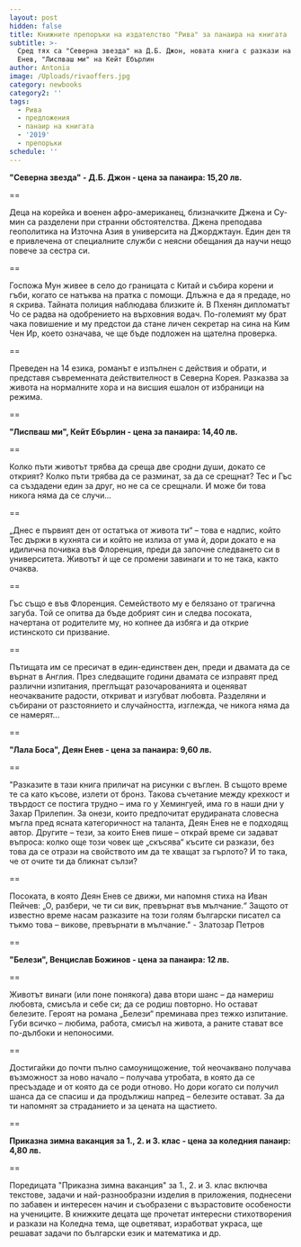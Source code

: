 ```yaml
---
layout: post
hidden: false
title: Книжните препоръки на издателство "Рива" за панаира на книгата
subtitle: >-
  Сред тях са "Северна звезда" на Д.Б. Джон, новата книга с разкази на Деян
  Енев, "Лиспваш ми" на Кейт Ебърлин
author: Antonia
image: /Uploads/rivaoffers.jpg
category: newbooks
category2: ''
tags:
  - Рива
  - предложения
  - панаир на книгата
  - '2019'
  - препоръки
schedule: ''
---
```

**"Северна звезда" - Д.Б. Джон - цена за панаира: 15,20 лв.**

\==

Деца на корейка и военен афро-американец, близначките Джена и Су-мин са разделени при странни обстоятелства. Джена преподава геополитика на Източна Азия в университа на Джорджтаун. Един ден тя е привлечена от специалните служби с неясни обещания да научи нещо повече за сестра си. 

\==

Госпожа Мун живее в село до границата с Китай и събира корени и гъби, когато се натъква на пратка с помощи. Длъжна е да я предаде, но я скрива. Тайната полиция наблюдава близките ѝ. В Пхенян дипломатът Чо се радва на одобрението на върховния водач. По-големият му брат чака повишение и му предстои да стане личен секретар на сина на Ким Чен Ир, което означава, че ще бъде подложен на щателна проверка. 

\==

Преведен на 14 езика, романът е изпълнен с действия и обрати, и представя съвременната действителност в Северна Корея. Разказва за живота на нормалните хора и на висшия ешалон от избраници на режима.

\==

**"Лиспваш ми", Кейт Ебърлин - цена за панаира: 14,40 лв.**

\==

Колко пъти животът трябва да среща две сродни души, докато се открият? Колко пъти трябва да се разминат, за да се срещнат? Тес и Гъс са създадени един за друг, но не са се срещнали. И може би това никога няма да се случи...

\==

„Днес е първият ден от остатъка от живота ти“ – това е надпис, който Тес държи в кухнята си и който не излиза от ума ѝ, дори докато е на идилична почивка във Флоренция, преди да започне следването си в университета. Животът ѝ ще се промени завинаги и то не така, както очаква.

\==

Гъс също е във Флоренция. Семейството му е белязано от трагична загуба. Той се опитва да бъде добрият син и следва посоката, начертана от родителите му, но копнее да избяга и да открие истинското си призвание. 

\==

Пътищата им се пресичат в един-единствен ден, преди и двамата да се върнат в Англия. През следващите години двамата се изправят пред различни изпитания, преглъщат разочарованията и оценяват неочакваните радости, откриват и изгубват любовта. Разделяни и събирани от разстоянието и случайността, изглежда, че никога няма да се намерят...

\==

**"Лала Боса", Деян Енев - цена за панаира: 9,60 лв.**

\==

"Разказите в тази книга приличат на рисунки с въглен. В същото време те са като късове, излети от бронз. Такова съчетание между крехкост и твърдост се постига трудно – има го у Хемингуей, има го в наши дни у Захар Прилепин. За онези, които предпочитат ерудираната словесна мъгла пред ясната категоричност на таланта, Деян Енев не е подходящ автор. Другите – тези, за които Енев пише – открай време си задават въпроса: колко още този човек ще „скъсява“ късите си разкази, без това да се отрази на свойството им да те хващат за гърлото? И то така, че от очите ти да бликнат сълзи?

\==

Посоката, в която Деян Енев се движи, ми напомня стиха на Иван Пейчев: „О, разбери, че ти си вик, превърнат във мълчание.“ Защото от известно време насам разказите на този голям български писател са тъкмо това – викове, превърнати в мълчание." - Златозар Петров

\==

**"Белези", Венцислав Божинов - цена за панаира: 12 лв.**

\==

Животът винаги (или поне понякога) дава втори шанс – да намериш любовта, смисъла и себе си; да се родиш повторно. Но остават белезите. Героят на романа „Белези“ преминава през тежко изпитание. Губи всичко – любима, работа, смисъл на живота, а раните стават все по-дълбоки и непоносими.

\==

Достигайки до почти пълно самоунищожение, той неочаквано получава възможност за ново начало – получава утробата, в която да се пресъздаде и от която да се роди отново. Но дори когато си получил шанса да се спасиш и да продължиш напред – белезите остават. За да ти напомнят за страданието и за цената на щастието.

\==

**Приказна зимна ваканция за 1., 2. и 3. клас - цена за коледния панаир: 4,80 лв.**

\==

Поредицата "Приказна зимна ваканция" за 1., 2. и 3. клас включва текстове, задачи и най-разнообразни изделия в приложения, поднесени по забавен и интересен начин и съобразени с възрастовите особености на учениците.  В книжките децата ще прочетат интересни стихотворения и разкази на Коледна тема, ще оцветяват, изработват украса, ще решават задачи по български език и математика и др.

